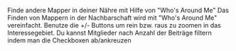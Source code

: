 Finde andere Mapper in deiner Nähre mit Hilfe von "Who's Around Me"
Das Finden von Mappern in der Nachbarschaft wird mit "Who's Around Me" vereinfacht. Benutze die +/- Buttons um rein bzw. raus zu zoomen in das Interessegebiet. Du kannst Mitglieder nach Anzahl der 
Beiträge filtern indem man die Checkboxen ab/ankreuzen